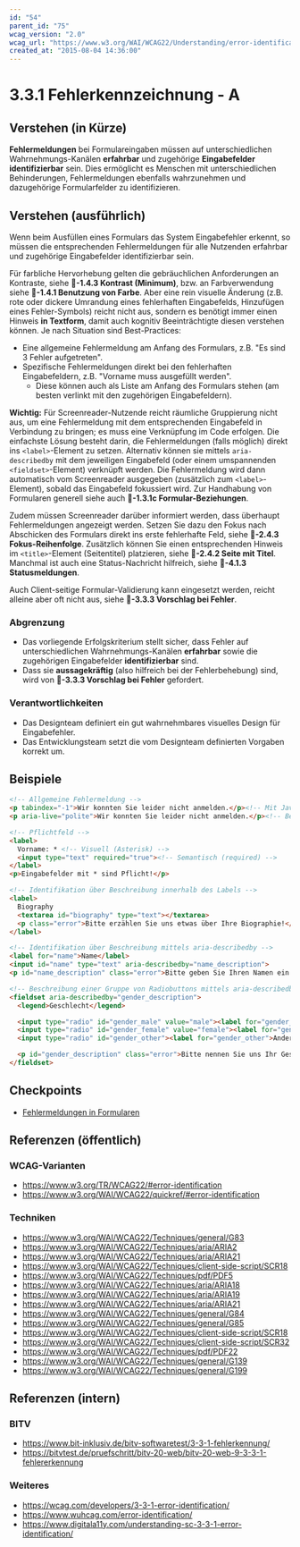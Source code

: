 ```yaml
---
id: "54"
parent_id: "75"
wcag_version: "2.0"
wcag_url: "https://www.w3.org/WAI/WCAG22/Understanding/error-identification.html"
created_at: "2015-08-04 14:36:00"
---
```


# 3.3.1 Fehlerkennzeichnung - A

## Verstehen (in Kürze)

**Fehlermeldungen** bei Formulareingaben müssen auf unterschiedlichen Wahrnehmungs-Kanälen **erfahrbar** und zugehörige **Eingabefelder identifizierbar** sein. Dies ermöglicht es Menschen mit unterschiedlichen Behinderungen, Fehlermeldungen ebenfalls wahrzunehmen und dazugehörige Formularfelder zu identifizieren.

## Verstehen (ausführlich)

Wenn beim Ausfüllen eines Formulars das System Eingabefehler erkennt, so müssen die entsprechenden Fehlermeldungen für alle Nutzenden erfahrbar und zugehörige Eingabefelder identifizierbar sein.

Für farbliche Hervorhebung gelten die gebräuchlichen Anforderungen an Kontraste, siehe **📜-1.4.3 Kontrast (Minimum)**, bzw. an Farbverwendung siehe **📜-1.4.1 Benutzung von Farbe**. Aber eine rein visuelle Änderung (z.B. rote oder dickere Umrandung eines fehlerhaften Eingabefelds, Hinzufügen eines Fehler-Symbols) reicht nicht aus, sondern es benötigt immer einen Hinweis **in Textform**, damit auch kognitiv Beeinträchtigte diesen verstehen können. Je nach Situation sind Best-Practices:

- Eine allgemeine Fehlermeldung am Anfang des Formulars, z.B. "Es sind 3 Fehler aufgetreten".
- Spezifische Fehlermeldungen direkt bei den fehlerhaften Eingabefeldern, z.B. "Vorname muss ausgefüllt werden".
    - Diese können auch als Liste am Anfang des Formulars stehen (am besten verlinkt mit den zugehörigen Eingabefeldern).

**Wichtig:** Für Screenreader-Nutzende reicht räumliche Gruppierung nicht aus, um eine Fehlermeldung mit dem entsprechenden Eingabefeld in Verbindung zu bringen; es muss eine Verknüpfung im Code erfolgen. Die einfachste Lösung besteht darin, die Fehlermeldungen (falls möglich) direkt ins `<label>`-Element zu setzen. Alternativ können sie mittels `aria-describedby` mit dem jeweiligen Eingabefeld (oder einem umspannenden `<fieldset>`-Element) verknüpft werden. Die Fehlermeldung wird dann automatisch vom Screenreader ausgegeben (zusätzlich zum `<label>`-Element), sobald das Eingabefeld fokussiert wird. Zur Handhabung von Formularen generell siehe auch **📜-1.3.1c Formular-Beziehungen**.

Zudem müssen Screenreader darüber informiert werden, dass überhaupt Fehlermeldungen angezeigt werden. Setzen Sie dazu den Fokus nach Abschicken des Formulars direkt ins erste fehlerhafte Feld, siehe **📜-2.4.3 Fokus-Reihenfolge**. Zusätzlich können Sie einen entsprechenden Hinweis im `<title>`-Element (Seitentitel) platzieren, siehe **📜-2.4.2 Seite mit Titel**. Manchmal ist auch eine Status-Nachricht hilfreich, siehe **📜-4.1.3 Statusmeldungen**.

Auch Client-seitige Formular-Validierung kann eingesetzt werden, reicht alleine aber oft nicht aus, siehe **📜-3.3.3 Vorschlag bei Fehler**.

### Abgrenzung

- Das vorliegende Erfolgskriterium stellt sicher, dass Fehler auf unterschiedlichen Wahrnehmungs-Kanälen **erfahrbar** sowie die zugehörigen Eingabefelder **identifizierbar** sind.
- Dass sie **aussagekräftig** (also hilfreich bei der Fehlerbehebung) sind, wird von **📜-3.3.3 Vorschlag bei Fehler** gefordert.

### Verantwortlichkeiten

- Das Designteam definiert ein gut wahrnehmbares visuelles Design für Eingabefehler.
- Das Entwicklungsteam setzt die vom Designteam definierten Vorgaben korrekt um.

## Beispiele

```html
<!-- Allgemeine Fehlermeldung -->
<p tabindex="-1">Wir konnten Sie leider nicht anmelden.</p><!-- Mit JavaScript focus() bei Page-Refresh -->
<p aria-live="polite">Wir konnten Sie leider nicht anmelden.</p><!-- Bei Single-Page-App -->

<!-- Pflichtfeld -->
<label>
  Vorname: * <!-- Visuell (Asterisk) -->
  <input type="text" required="true"><!-- Semantisch (required) -->
</label>
<p>Eingabefelder mit * sind Pflicht!</p>

<!-- Identifikation über Beschreibung innerhalb des Labels -->
<label>
  Biography
  <textarea id="biography" type="text"></textarea>
  <p class="error">Bitte erzählen Sie uns etwas über Ihre Biographie!</p>
</label>

<!-- Identifikation über Beschreibung mittels aria-describedby -->
<label for="name">Name</label>
<input id="name" type="text" aria-describedby="name_description">
<p id="name_description" class="error">Bitte geben Sie Ihren Namen ein!</p>

<!-- Beschreibung einer Gruppe von Radiobuttons mittels aria-describedby -->
<fieldset aria-describedby="gender_description">
  <legend>Geschlecht</legend>

  <input type="radio" id="gender_male" value="male"><label for="gender_male">Männlich</label>
  <input type="radio" id="gender_female" value="female"><label for="gender_female">Weiblich</label>
  <input type="radio" id="gender_other"><label for="gender_other">Anderes</label>

  <p id="gender_description" class="error">Bitte nennen Sie uns Ihr Geschlecht!</p>
</fieldset>
```

## Checkpoints

- [Fehlermeldungen in Formularen](fehlermeldungen-in-formularen)

## Referenzen (öffentlich)

### WCAG-Varianten
- <https://www.w3.org/TR/WCAG22/#error-identification>
- <https://www.w3.org/WAI/WCAG22/quickref/#error-identification>

### Techniken
- <https://www.w3.org/WAI/WCAG22/Techniques/general/G83>
- <https://www.w3.org/WAI/WCAG22/Techniques/aria/ARIA2>
- <https://www.w3.org/WAI/WCAG22/Techniques/aria/ARIA21>
- <https://www.w3.org/WAI/WCAG22/Techniques/client-side-script/SCR18>
- <https://www.w3.org/WAI/WCAG22/Techniques/pdf/PDF5>
- <https://www.w3.org/WAI/WCAG22/Techniques/aria/ARIA18>
- <https://www.w3.org/WAI/WCAG22/Techniques/aria/ARIA19>
- <https://www.w3.org/WAI/WCAG22/Techniques/aria/ARIA21>
- <https://www.w3.org/WAI/WCAG22/Techniques/general/G84>
- <https://www.w3.org/WAI/WCAG22/Techniques/general/G85>
- <https://www.w3.org/WAI/WCAG22/Techniques/client-side-script/SCR18>
- <https://www.w3.org/WAI/WCAG22/Techniques/client-side-script/SCR32>
- <https://www.w3.org/WAI/WCAG22/Techniques/pdf/PDF22>
- <https://www.w3.org/WAI/WCAG22/Techniques/general/G139>
- <https://www.w3.org/WAI/WCAG22/Techniques/general/G199>

## Referenzen (intern)

### BITV
- <https://www.bit-inklusiv.de/bitv-softwaretest/3-3-1-fehlerkennung/>
- <https://bitvtest.de/pruefschritt/bitv-20-web/bitv-20-web-9-3-3-1-fehlererkennung>

### Weiteres
- <https://wcag.com/developers/3-3-1-error-identification/>
- <https://www.wuhcag.com/error-identification/>
- <https://www.digitala11y.com/understanding-sc-3-3-1-error-identification/>